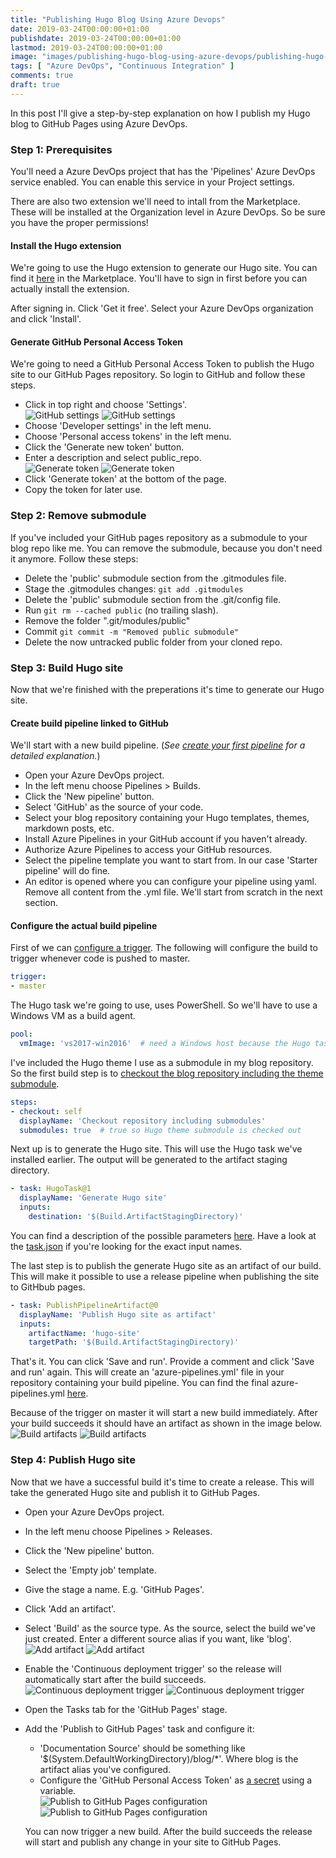 ```yaml
---
title: "Publishing Hugo Blog Using Azure Devops"
date: 2019-03-24T00:00:00+01:00
publishdate: 2019-03-24T00:00:00+01:00
lastmod: 2019-03-24T00:00:00+01:00
image: "images/publishing-hugo-blog-using-azure-devops/publishing-hugo-blog-using-azure-devops.jpg"
tags: [ "Azure DevOps", "Continuous Integration" ]
comments: true
draft: true
---
```


In this post I'll give a step-by-step explanation on how I publish my Hugo blog to GitHub Pages using Azure DevOps.

### Step 1: Prerequisites

You'll need a Azure DevOps project that has the 'Pipelines' Azure DevOps service enabled. You can enable this service in your Project settings.

There are also two extension we'll need to intall from the Marketplace. These will be installed at the Organization level in Azure DevOps. So be sure you have the proper permissions!

#### Install the Hugo extension

We're going to use the Hugo extension to generate our Hugo site. You can find it [here](https://marketplace.visualstudio.com/items?itemName=giuliovdev.hugo-extension) in the Marketplace. You'll have to sign in first before you can actually install the extension.

After signing in. Click 'Get it free'. Select your Azure DevOps organization and click 'Install'.

#### Generate GitHub Personal Access Token

We're going to need a GitHub Personal Access Token to publish the Hugo site to our GitHub Pages repository. So login to GitHub and follow these steps.

- Click in top right and choose 'Settings'.  
  ![GitHub settings](../../static/images/publishing-hugo-blog-using-azure-devops/access-token-settings.png)
  ![GitHub settings](../../../../../images/publishing-hugo-blog-using-azure-devops/access-token-settings.png)
- Choose 'Developer settings' in the left menu.
- Choose 'Personal access tokens' in the left menu.
- Click the 'Generate new token' button.
- Enter a description and select public_repo.  
 ![Generate token](../../static/images/publishing-hugo-blog-using-azure-devops/access-token-generate.png)
 ![Generate token](../../../../../images/publishing-hugo-blog-using-azure-devops/access-token-generate.png)
- Click 'Generate token' at the bottom of the page.
- Copy the token for later use.

### Step 2: Remove submodule

If you've included your GitHub pages repository as a submodule to your blog repo like me. You can remove the submodule, because you don't need it anymore.
Follow these steps:

- Delete the 'public' submodule section from the .gitmodules file.
- Stage the .gitmodules changes: `git add .gitmodules`
- Delete the 'public' submodule section from the .git/config file.
- Run `git rm --cached public` (no trailing slash).
- Remove the folder ".git/modules/public"
- Commit `git commit -m "Removed public submodule"`
- Delete the now untracked public folder from your cloned repo.

### Step 3: Build Hugo site

Now that we're finished with the preperations it's time to generate our Hugo site.

#### Create build pipeline linked to GitHub

We'll start with a new build pipeline. (_See [create your first pipeline](https://docs.microsoft.com/en-us/azure/devops/pipelines/get-started-yaml?view=azure-devops) for a detailed explanation._)

- Open your Azure DevOps project.
- In the left menu choose Pipelines > Builds.
- Click the 'New pipeline' button.
- Select 'GitHub' as the source of your code.
- Select your blog repository containing your Hugo templates, themes, markdown posts, etc.
- Install Azure Pipelines in your GitHub account if you haven't already.
- Authorize Azure Pipelines to access your GitHub resources.
- Select the pipeline template you want to start from. In our case 'Starter pipeline' will do fine.
- An editor is opened where you can configure your pipeline using yaml.  
  Remove all content from the .yml file. We'll start from scratch in the next section.

#### Configure the actual build pipeline

First of we can [configure a trigger](https://docs.microsoft.com/en-us/azure/devops/pipelines/yaml-schema?view=azure-devops&tabs=schema#trigger). The following will configure the build to trigger whenever code is pushed to master.

```yaml
trigger:
- master
```

The Hugo task we're going to use, uses PowerShell. So we'll have to use a Windows VM as a build agent.

```yaml
pool:
  vmImage: 'vs2017-win2016'  # need a Windows host because the Hugo task uses PowerShell
```

I've included the Hugo theme I use as a submodule in my blog repository. So the first build step is to [checkout the blog repository including the theme submodule](https://docs.microsoft.com/en-us/azure/devops/pipelines/yaml-schema?view=azure-devops&tabs=schema#checkout).

```yaml
steps:
- checkout: self
  displayName: 'Checkout repository including submodules'
  submodules: true  # true so Hugo theme submodule is checked out
```

Next up is to generate the Hugo site. This will use the Hugo task we've installed earlier. The output will be generated to the artifact staging directory.  

```yaml
- task: HugoTask@1
  displayName: 'Generate Hugo site'
  inputs:
    destination: '$(Build.ArtifactStagingDirectory)'
```

You can find a description of the possible parameters [here](https://github.com/giuliov/hugo-vsts-extension/blob/master/README.md). Have a look at the [task.json](https://github.com/giuliov/hugo-vsts-extension/blob/master/hugo-task/task.json) if you're looking for the exact input names.

The last step is to publish the generate Hugo site as an artifact of our build. This will make it possible to use a release pipeline when publishing the site to GitHbub pages.

```yaml
- task: PublishPipelineArtifact@0
  displayName: 'Publish Hugo site as artifact'
  inputs:
    artifactName: 'hugo-site'
    targetPath: '$(Build.ArtifactStagingDirectory)'
```

That's it. You can click 'Save and run'. Provide a comment and click 'Save and run' again. This will create an 'azure-pipelines.yml' file in your repository containing your build pipeline. You can find the final azure-pipelines.yml [here](https://github.com/ronaldbosma/blog/blob/master/azure-pipelines.yml).

Because of the trigger on master it will start a new build immediately. After your build succeeds it should have an artifact as shown in the image below.
![Build artifacts](../../static/images/publishing-hugo-blog-using-azure-devops/hugo-site-artifacts.png)
![Build artifacts](../../../../../images/publishing-hugo-blog-using-azure-devops/hugo-site-artifacts.png)

### Step 4: Publish Hugo site

Now that we have a successful build it's time to create a release. This will take the generated Hugo site and publish it to GitHub Pages.

- Open your Azure DevOps project.
- In the left menu choose Pipelines > Releases.
- Click the 'New pipeline' button.
- Select the 'Empty job' template.
- Give the stage a name. E.g. 'GitHub Pages'.
- Click 'Add an artifact'.
- Select 'Build' as the source type. As the source, select the build we've just created. Enter a different source alias if you want, like 'blog'.  
  ![Add artifact](../../static/images/publishing-hugo-blog-using-azure-devops/release-add-an-artifact.png)
  ![Add artifact](../../../../../images/publishing-hugo-blog-using-azure-devops/release-add-an-artifact.png)
  
- Enable the 'Continuous deployment trigger' so the release will automatically start after the build succeeds.  
![Continuous deployment trigger](../../static/images/publishing-hugo-blog-using-azure-devops/release-continuous-deployment-trigger.png)
![Continuous deployment trigger](../../../../../images/publishing-hugo-blog-using-azure-devops/release-continuous-deployment-trigger.png)
- Open the Tasks tab for the 'GitHub Pages' stage.
- Add the 'Publish to GitHub Pages' task and configure it:
  - 'Documentation Source' should be something like '$(System.DefaultWorkingDirectory)/blog/*'. Where blog is the artifact alias you've configured.
  - Configure the 'GitHub Personal Access Token' as [a secret](https://docs.microsoft.com/en-us/azure/devops/pipelines/process/variables?view=azure-devops&tabs=yaml%2Cbatch#secret-variables) using a variable.  
  ![Publish to GitHub Pages configuration](../../static/images/publishing-hugo-blog-using-azure-devops/release-publish-to-github-pages.png)
  ![Publish to GitHub Pages configuration](../../../../../images/publishing-hugo-blog-using-azure-devops/release-publish-to-github-pages.png)

  You can now trigger a new build. After the build succeeds the release will start and publish any change in your site to GitHub Pages.